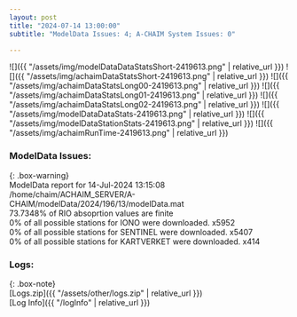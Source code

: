 ```yaml
---
layout: post
title: "2024-07-14 13:00:00"
subtitle: "ModelData Issues: 4; A-CHAIM System Issues: 0"

---
```


![]({{ "/assets/img/modelDataDataStatsShort-2419613.png" | relative_url }})
![]({{ "/assets/img/achaimDataStatsShort-2419613.png" | relative_url }})
![]({{ "/assets/img/achaimDataStatsLong00-2419613.png" | relative_url }})
![]({{ "/assets/img/achaimDataStatsLong01-2419613.png" | relative_url }})
![]({{ "/assets/img/achaimDataStatsLong02-2419613.png" | relative_url }})
![]({{ "/assets/img/modelDataDataStats-2419613.png" | relative_url }})
![]({{ "/assets/img/modelDataStationStats-2419613.png" | relative_url }})
![]({{ "/assets/img/achaimRunTime-2419613.png" | relative_url }})


### ModelData Issues:  
  
{: .box-warning}  
 ModelData report for 14-Jul-2024 13:15:08   
 /home/chaim/ACHAIM_SERVER/A-CHAIM/modelData/2024/196/13/modelData.mat   
 73.7348% of RIO absoprtion values are finite   
 0% of all possible stations for IONO were downloaded. x5952   
 0% of all possible stations for SENTINEL were downloaded. x5407   
 0% of all possible stations for KARTVERKET were downloaded. x414   
  


### Logs:  
  
{: .box-note}  
[Logs.zip]({{ "/assets/other/logs.zip" | relative_url }})  
[Log Info]({{ "/logInfo" | relative_url }})  
